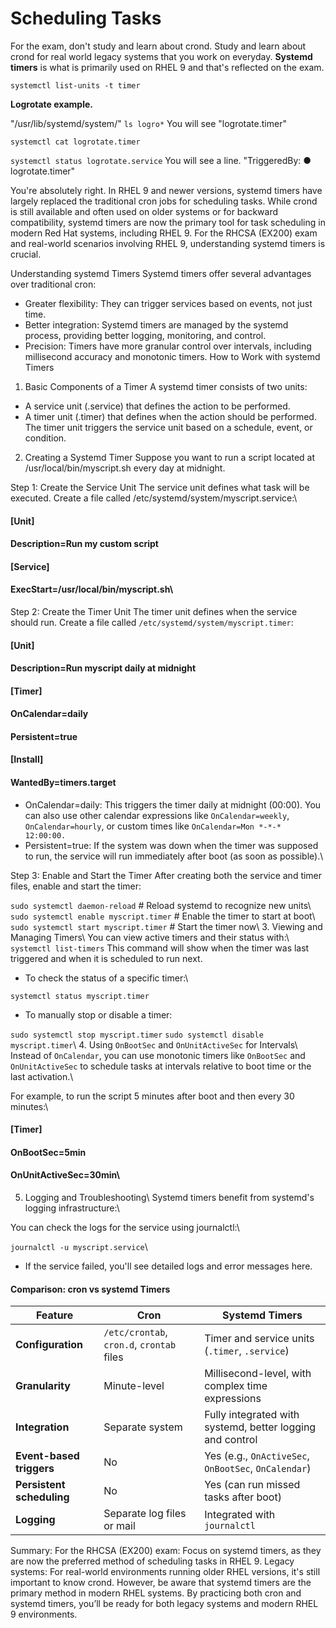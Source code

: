 # Scheduling Tasks

For the exam, don't study and learn about crond. Study and learn about crond for real world legacy systems that you work on everyday. **Systemd timers** is what is primarily used on RHEL 9 and that's reflected on the exam.

``systemctl list-units -t timer``

**Logrotate example.**

"/usr/lib/systemd/system/"
``ls logro*``
You will see "logrotate.timer"

``systemctl cat logrotate.timer``

``systemctl status logrotate.service``
You will see a line.
"TriggeredBy: ● logrotate.timer"



You're absolutely right. In RHEL 9 and newer versions, systemd timers have largely replaced the traditional cron jobs for scheduling tasks. While crond is still available and often used on older systems or for backward compatibility, systemd timers are now the primary tool for task scheduling in modern Red Hat systems, including RHEL 9. For the RHCSA (EX200) exam and real-world scenarios involving RHEL 9, understanding systemd timers is crucial.

Understanding systemd Timers
Systemd timers offer several advantages over traditional cron:

- Greater flexibility: They can trigger services based on events, not just time.
- Better integration: Systemd timers are managed by the systemd process, providing better logging, monitoring, and control.
- Precision: Timers have more granular control over intervals, including millisecond accuracy and monotonic timers.
How to Work with systemd Timers
1. Basic Components of a Timer
A systemd timer consists of two units:

- A service unit (.service) that defines the action to be performed.
- A timer unit (.timer) that defines when the action should be performed.
The timer unit triggers the service unit based on a schedule, event, or condition.

2. Creating a Systemd Timer
Suppose you want to run a script located at /usr/local/bin/myscript.sh every day at midnight.

Step 1: Create the Service Unit
The service unit defines what task will be executed. Create a file called /etc/systemd/system/myscript.service:\ 


#### [Unit]
#### Description=Run my custom script

#### [Service]
#### ExecStart=/usr/local/bin/myscript.sh\  
Step 2: Create the Timer Unit
The timer unit defines when the service should run. Create a file called ``/etc/systemd/system/myscript.timer``:


#### [Unit]
#### Description=Run myscript daily at midnight

#### [Timer]
#### OnCalendar=daily
#### Persistent=true

#### [Install]
#### WantedBy=timers.target
- OnCalendar=daily: This triggers the timer daily at midnight (00:00). You can also use other calendar expressions like ``OnCalendar=weekly``, ``OnCalendar=hourly``, or custom times like ``OnCalendar=Mon *-*-* 12:00:00.``
- Persistent=true: If the system was down when the timer was supposed to run, the service will run immediately after boot (as soon as possible).\

Step 3: Enable and Start the Timer
After creating both the service and timer files, enable and start the timer:


``sudo systemctl daemon-reload``           # Reload systemd to recognize new units\ 
``sudo systemctl enable myscript.timer``   # Enable the timer to start at boot\ 
``sudo systemctl start myscript.timer``    # Start the timer now\ 
3. Viewing and Managing Timers\ 
You can view active timers and their status with:\ 
``systemctl list-timers``
This command will show when the timer was last triggered and when it is scheduled to run next.

- To check the status of a specific timer:\ 


``systemctl status myscript.timer``
- To manually stop or disable a timer:


``sudo systemctl stop myscript.timer``
``sudo systemctl disable myscript.timer``\ 
4. Using ``OnBootSec`` and ``OnUnitActiveSec`` for Intervals\ 
Instead of ``OnCalendar``, you can use monotonic timers like ``OnBootSec`` and ``OnUnitActiveSec`` to schedule tasks at intervals relative to boot time or the last activation.\ 

For example, to run the script 5 minutes after boot and then every 30 minutes:\ 


#### [Timer]
#### OnBootSec=5min
#### OnUnitActiveSec=30min\ 
5. Logging and Troubleshooting\ 
Systemd timers benefit from systemd's logging infrastructure:\ 

You can check the logs for the service using journalctl:\ 

``journalctl -u myscript.service``\  
- If the service failed, you'll see detailed logs and error messages here.
#### Comparison: cron vs systemd Timers
| Feature               | Cron                                   | Systemd Timers                                    |
|-----------------------|----------------------------------------|--------------------------------------------------|
| **Configuration**      | `/etc/crontab`, `cron.d`, `crontab` files | Timer and service units (`.timer`, `.service`)    |
| **Granularity**        | Minute-level                          | Millisecond-level, with complex time expressions  |
| **Integration**        | Separate system                       | Fully integrated with systemd, better logging and control |
| **Event-based triggers**| No                                    | Yes (e.g., `OnActiveSec`, `OnBootSec`, `OnCalendar`) |
| **Persistent scheduling**| No                                  | Yes (can run missed tasks after boot)             |
| **Logging**            | Separate log files or mail            | Integrated with `journalctl`                      |

Summary:
For the RHCSA (EX200) exam: Focus on systemd timers, as they are now the preferred method of scheduling tasks in RHEL 9.
Legacy systems: For real-world environments running older RHEL versions, it's still important to know crond. However, be aware that systemd timers are the primary method in modern RHEL systems.
By practicing both cron and systemd timers, you’ll be ready for both legacy systems and modern RHEL 9 environments.

